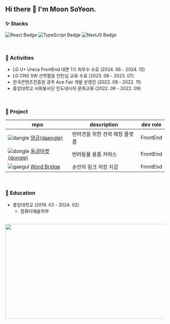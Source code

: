 ## Hi there 👋 I'm Moon SoYeon.

### ✨ Stacks
![React Badge](https://img.shields.io/badge/React-61DAFB?style=flat-square&logo=React&logoColor=black)
![TypeScript Badge](https://img.shields.io/badge/Typescript-235A97?style=flat-square&logo=Typescript&logoColor=white)
![NextJS Badge](https://img.shields.io/badge/Next.js-000000?style=flat-square&logo=Next.js&logoColor=white)

<br>

### 🌱 Activities
- LG U+ Ureca FrontEnd 대면 1기 최우수 수료 (2024. 06 - 2024. 12)
- LG CNS SW 산학협동 인턴십 교육 수료 (2023. 06 - 2023. 07)
- 한국콘텐츠진흥원 광주 Ace Fair 개발 운영진 (2022. 09 - 2022. 11)
- 중앙대학교 사회봉사단 인도네시아 문화교류 (2022. 06 - 2022. 09)

<br>

### 👯 Project
| repo | description | dev role |
|-|-|-|
| ![dangle](https://github.com/user-attachments/assets/b36bcc8e-23a4-4b5f-9d95-e8f05b07c05f) [댕글(daengle)](https://github.com/DDog-org/daengle-client) | 반려견을 위한 견적 매칭 플랫폼 | FrontEnd | 
| ![dongle](https://github.com/user-attachments/assets/750451ec-c57d-48d9-9db7-cdaf26442b14) [동글마켓(dongle)](https://github.com/Dongle-market/Dongle-FE) | 반려동물 용품 커머스 | FrontEnd |
| ![gaegul](https://github.com/user-attachments/assets/9389757b-1043-45a8-b93b-a623e707fc44)  [Word Bridge](https://github.com/MOONProd/word-matching-game-front) | 손안의 링크 저장 지갑 | FrontEnd |

<br>

### 🌈 Education
- 중앙대학교 (2019. 03 - 2024. 02)
  - 컴퓨터예술학부
 
<br>

<a href="https://www.gitanimals.org/en_US?utm_medium=image&utm_source=MOONProd&utm_content=farm">
<img
  src="https://render.gitanimals.org/farms/MOONProd"
  width="600"
  height="300"
/>
</a>

<!--
**MOONProd/MOONProd** is a ✨ _special_ ✨ repository because its `README.md` (this file) appears on your GitHub profile.

Here are some ideas to get you started:

- 🔭 I’m currently working on ...
- 🌱 I’m currently learning ...
- 👯 I’m looking to collaborate on ...
- 🤔 I’m looking for help with ...
- 💬 Ask me about ...
- 📫 How to reach me: ...
- 😄 Pronouns: ...
- ⚡ Fun fact: ...
-->



<!--
| <a href="https://github.com/MOONProd/github-readme-stats"><img align="center" src="https://github-readme-stats.vercel.app/api?username=MOONProd&show_icons=true&theme=shadow_blue&count_private=true&hide_border=true" alt="MOON's github stats" /></a> | <a href="https://github.com/MOONProd/github-readme-stats"><img align="center" src="https://github-readme-stats.vercel.app/api/top-langs/?username=MOONProd&theme=shadow_blue&layout=compact&hide_border=true" alt="MOON's github stats"/></a> |
| ------------- | ------------- |
-->




